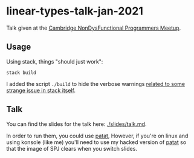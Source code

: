 # linear-types-talk-jan-2021

Talk given at the [Cambridge NonDysFunctional Programmers
Meetup](https://www.meetup.com/Cambridge-NonDysFunctional-Programmers/events/275549319/).

## Usage

Using stack, things "should just work":

```
stack build
```

I added the script `./build` to hide the verbose warnings [related to some strange issue
in stack itself](https://github.com/commercialhaskell/stack/issues/5134).

## Talk

You can find the slides for the talk here: [./slides/talk.md](./slides/talk.md).

In order to run them, you could use
[patat](https://github.com/jaspervdj/patat/), However,  if you're on linux and
using konsole (like me) you'll need to use my hacked version of
[patat](https://github.com/silky/patat/tree/terrible-hack-that-i-feel-very-guilty-about)
so that the image of SPJ clears when you switch slides.
